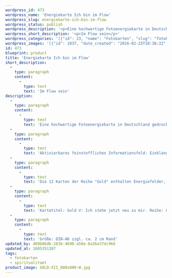 ```yaml
---
wordpress_id: 473
wordpress_name: 'Energiekarte Ich bin im Flow'
wordpress_slug: energiekarte-ich-bin-im-flow
wordpress_status: publish
wordpress_description: '<p>Eine hochwertige Fotoenergiekarte in Deutschland gedruckt und in Handarbeit laminiert.  Sie ist in Postkartengröße (DIN-A6) oder kleiner gut zu transportieren und kann auch auf den Körper aufgelegt werden.</p><p>Aktivierbares feinstoffliches Informationsfeld: Einklang - Flow - Wahrhaftigkeit - Erleuchtung: In einem Zustand und Erleben des Einklangs mit sich und der Umwelt, mit dem was ich gerade in diesem Moment tue, sein. Daraus entwickelt sich der Zustand des "im Flow-Seins". Dies ist hier gekoppelt an die Stimmigkeit zwischen mir selbst, dem was ich tue und meiner Umgebung.<br />Die 12 Karten der Reihe "Gold" enthalten Energiefelder, welche sich auf einen Zustand von vollständiger Klarheit und dem Erkennen dessen, was ist, beziehen. "Erleuchtung" bezeichnet unserer Erkenntnis nach einen natürlichen Grundzustand eines jeden Menschen, der erlangt werden kann.</p><p>Kartetitel: Gold V: Ich stehe jetzt neu zu mir. Reihe: Gold.</p><p>Größe: DIN-A6 zzgl. ca. 2 cm Rand<br />Andere Formate sind individuell für Sie innerhalb weniger Tage herstellbar. Bitte kontaktieren Sie uns hierfür unter <a href="mailto:info@elvedenverlag.de">info@elvedenverlag.de</a>.</p><p>Anwendungshinweise</p>'
wordpress_short_description: '<p>Im Flow sein</p>'
wordpress_categories: '[{"id": 23, "name": "Fotokarten", "slug": "fotokarten"}, {"id": 36, "name": "Spiritualit\u00e4t", "slug": "spiritualitaet"}]'
wordpress_images: '[{"id": 1037, "date_created": "2016-02-25T10:36:22", "date_created_gmt": "2016-02-25T08:36:22", "date_modified": "2016-02-25T10:36:22", "date_modified_gmt": "2016-02-25T08:36:22", "src": "https://my.feenbaum.de/wp-content/uploads/2016/02/GOLD-XII_800x800-W.jpg", "name": "GOLD-XII_800x800-W", "alt": ""}]'
id: 473
blueprint: product
title: 'Energiekarte Ich bin im Flow'
short_description:
  -
    type: paragraph
    content:
      -
        type: text
        text: 'Im Flow sein'
description:
  -
    type: paragraph
    content:
      -
        type: text
        text: 'Eine hochwertige Fotoenergiekarte in Deutschland gedruckt und in Handarbeit laminiert.  Sie ist in Postkartengröße (DIN-A6) oder kleiner gut zu transportieren und kann auch auf den Körper aufgelegt werden.'
  -
    type: paragraph
    content:
      -
        type: text
        text: 'Aktivierbares feinstoffliches Informationsfeld: Einklang - Flow - Wahrhaftigkeit - Erleuchtung: In einem Zustand und Erleben des Einklangs mit sich und der Umwelt, mit dem was ich gerade in diesem Moment tue, sein. Daraus entwickelt sich der Zustand des "im Flow-Seins". Dies ist hier gekoppelt an die Stimmigkeit zwischen mir selbst, dem was ich tue und meiner Umgebung.'
  -
    type: paragraph
    content:
      -
        type: text
        text: 'Die 12 Karten der Reihe "Gold" enthalten Energiefelder, welche sich auf einen Zustand von vollständiger Klarheit und dem Erkennen dessen, was ist, beziehen. "Erleuchtung" bezeichnet unserer Erkenntnis nach einen natürlichen Grundzustand eines jeden Menschen, der erlangt werden kann.'
  -
    type: paragraph
    content:
      -
        type: text
        text: 'Kartetitel: Gold V: Ich stehe jetzt neu zu mir. Reihe: Gold.'
  -
    type: paragraph
    content:
      -
        type: text
        text: 'Größe: DIN-A6 zzgl. ca. 2 cm Rand'
updated_by: 489b06db-283b-4690-a50e-8a3ba37dc968
updated_at: 1685351307
tags:
  - fotokarten
  - spiritualitaet
product_image: GOLD-XII_800x800-W.jpg
---
```

